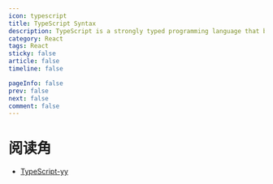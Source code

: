 ```yaml
---
icon: typescript
title: TypeScript Syntax
description: TypeScript is a strongly typed programming language that builds on JavaScript, giving you better tooling at any scale.
category: React
tags: React
sticky: false
article: false
timeline: false

pageInfo: false
prev: false
next: false
comment: false
---
```


# 阅读角

- [TypeScript-yy](https://ts.yayujs.com/)
